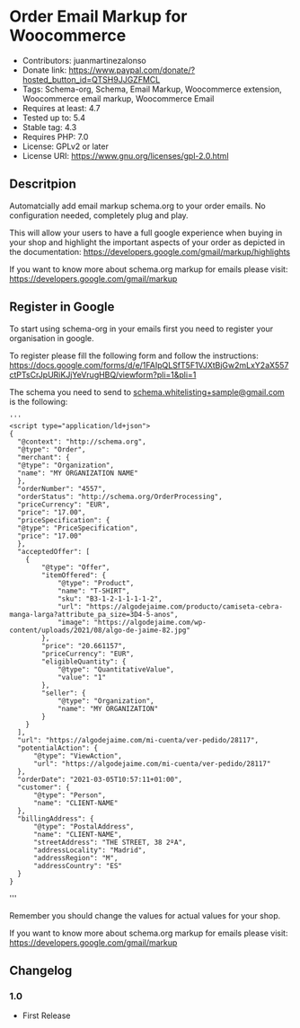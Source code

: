 # Order Email Markup for Woocommerce
* Contributors: juanmartinezalonso
* Donate link: https://www.paypal.com/donate/?hosted_button_id=QTSH9JJGZFMCL
* Tags: Schema-org, Schema, Email Markup, Woocommerce extension, Woocommerce email markup, Woocommerce Email
* Requires at least: 4.7
* Tested up to: 5.4
* Stable tag: 4.3
* Requires PHP: 7.0
* License: GPLv2 or later
* License URI: https://www.gnu.org/licenses/gpl-2.0.html

## Descritpion

Automatcially add email markup schema.org to your order emails. No configuration needed, completely plug and play.

This will allow your users to have a full google experience when buying in your shop and highlight the important aspects of your order as depicted in the documentation: https://developers.google.com/gmail/markup/highlights

If you want to know more about schema.org markup for emails please visit: https://developers.google.com/gmail/markup

## Register in Google

To start using schema-org in your emails first you need to register your organisation in google.

To register please fill the following form and follow the instructions: https://docs.google.com/forms/d/e/1FAIpQLSfT5F1VJXtBjGw2mLxY2aX557ctPTsCrJpURiKJjYeVrugHBQ/viewform?pli=1&pli=1

The schema you need to send to schema.whitelisting+sample@gmail.com is the following:

    '''
	<script type="application/ld+json">
    {
      "@context": "http://schema.org",
      "@type": "Order",
      "merchant": {
      "@type": "Organization",
      "name": "MY ORGANIZATION NAME"
      },
      "orderNumber": "4557",
      "orderStatus": "http://schema.org/OrderProcessing",
      "priceCurrency": "EUR",
      "price": "17.00",
      "priceSpecification": {
      "@type": "PriceSpecification",
      "price": "17.00"
      },
      "acceptedOffer": [
        {
			"@type": "Offer",
			"itemOffered": {
				"@type": "Product",
				"name": "T-SHIRT",
				"sku": "B3-1-2-1-1-1-1-2",
				"url": "https://algodejaime.com/producto/camiseta-cebra-manga-larga?attribute_pa_size=3D4-5-anos",
				"image": "https://algodejaime.com/wp-content/uploads/2021/08/algo-de-jaime-82.jpg"
			},
			"price": "20.661157",
			"priceCurrency": "EUR",
			"eligibleQuantity": {
				"@type": "QuantitativeValue",
				"value": "1"
			},
			"seller": {
				"@type": "Organization",
				"name": "MY ORGANIZATION"
			}
        }
      ],
      "url": "https://algodejaime.com/mi-cuenta/ver-pedido/28117",
      "potentialAction": {
		  "@type": "ViewAction",
		  "url": "https://algodejaime.com/mi-cuenta/ver-pedido/28117"
      },
      "orderDate": "2021-03-05T10:57:11+01:00",
      "customer": {
		  "@type": "Person",
		  "name": "CLIENT-NAME"
      },
      "billingAddress": {
		  "@type": "PostalAddress",
		  "name": "CLIENT-NAME",
		  "streetAddress": "THE STREET, 38 2ºA",
		  "addressLocality": "Madrid",
		  "addressRegion": "M",
		  "addressCountry": "ES"
      }
    }
</script>
	'''
    
Remember you should change the values for actual values for your shop.

If you want to know more about schema.org markup for emails please visit: https://developers.google.com/gmail/markup

## Changelog

### 1.0
* First Release